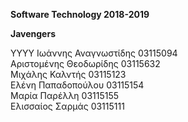 **Software Technology 2018-2019**

**Javengers**


YYYY
Ιωάννης Αναγνωστίδης 03115094 <br>
Αριστομένης Θεοδωρίδης 03115632  <br>
Μιχάλης Καλντής 03115123<br>
Ελένη Παπαδοπούλου 03115154<br>
Μαρία Παρέλλη 03115155<br>
Ελισσαίος Σαρμάς 03115111
